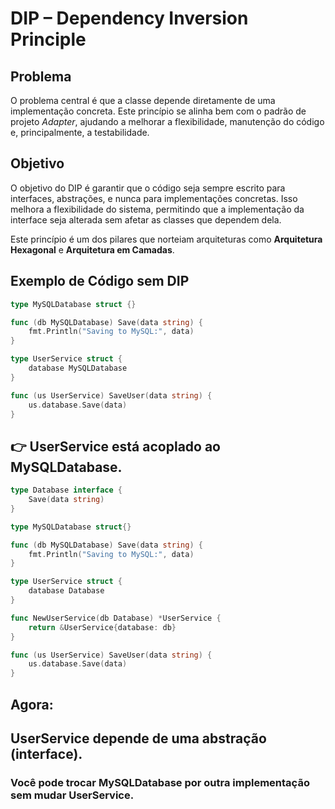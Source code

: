 # DIP – Dependency Inversion Principle

## Problema
O problema central é que a classe depende diretamente de uma implementação concreta. Este princípio se alinha bem com o padrão de projeto *Adapter*, ajudando a melhorar a flexibilidade, manutenção do código e, principalmente, a testabilidade.

## Objetivo
O objetivo do DIP é garantir que o código seja sempre escrito para interfaces, abstrações, e nunca para implementações concretas. Isso melhora a flexibilidade do sistema, permitindo que a implementação da interface seja alterada sem afetar as classes que dependem dela.

Este princípio é um dos pilares que norteiam arquiteturas como **Arquitetura Hexagonal** e **Arquitetura em Camadas**.

## Exemplo de Código sem DIP

```go
type MySQLDatabase struct {}

func (db MySQLDatabase) Save(data string) {
    fmt.Println("Saving to MySQL:", data)
}

type UserService struct {
    database MySQLDatabase
}

func (us UserService) SaveUser(data string) {
    us.database.Save(data)
}
```

## 👉 UserService está acoplado ao MySQLDatabase.


```go
type Database interface {
    Save(data string)
}

type MySQLDatabase struct{}

func (db MySQLDatabase) Save(data string) {
    fmt.Println("Saving to MySQL:", data)
}

type UserService struct {
    database Database
}

func NewUserService(db Database) *UserService {
    return &UserService{database: db}
}

func (us UserService) SaveUser(data string) {
    us.database.Save(data)
}
```

## Agora:

## UserService depende de uma abstração (interface).

### Você pode trocar MySQLDatabase por outra implementação sem mudar UserService.